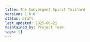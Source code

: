 ```yaml
---
title: The Convergent Spirit Teilhard
version: 1.0.0
status: Draft
last_updated: 2025-06-21
maintained_by: Project Team
tags: []
---
```


